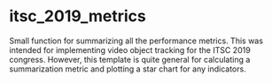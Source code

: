 itsc_2019_metrics
===

Small function for summarizing all the performance metrics. This was intended for implementing video object tracking for the ITSC 2019 congress. However, this template is quite general for calculating a summarization metric and plotting a star chart for any indicators.
